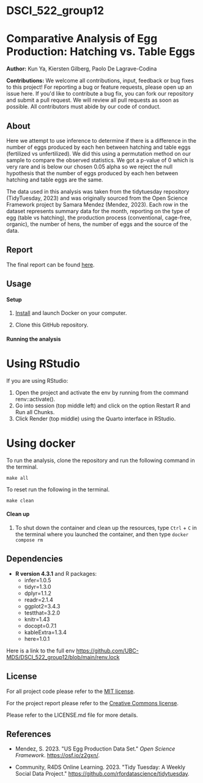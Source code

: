 # DSCI_522_group12

# Comparative Analysis of Egg Production: Hatching vs. Table Eggs

**Author:** Kun Ya, Kiersten Gilberg, Paolo De Lagrave-Codina

**Contributions:** We welcome all contributions, input, feedback or bug fixes to this project! For reporting a bug or feature requests, please open up an issue here. If you'd like to contribute a bug fix, you can fork our repository and submit a pull request. We will review all pull requests as soon as possible. All contributors must abide by our code of conduct.

## About

Here we attempt to use inference to determine if there is a difference in the number of eggs produced by each hen between hatching and table eggs (fertilized vs unfertilized). We did this using a permutation method on our sample to compare the observed statistics. We got a p-value of 0 which is very rare and is below our chosen 0.05 alpha so we reject the null hypothesis that the number of eggs produced by each hen between hatching and table eggs are the same.

The data used in this analysis was taken from the tidytuesday repository (TidyTuesday, 2023) and was originally sourced from the Open Science Framework project by Samara Mendez (Mendez, 2023). Each row in the dataset represents summary data for the month, reporting on the type of egg (table vs hatching), the production process (conventional, cage-free, organic), the number of hens, the number of eggs and the source of the data.

## Report

The final report can be found [here](https://ubc-mds.github.io/Egg-Production-Inferential-Test/egg_production_inferential_report.html).

## Usage

#### Setup

1.  [Install](https://www.docker.com/get-started/) and launch Docker on your computer.

2.  Clone this GitHub repository.

#### Running the analysis
# Using  RStudio

If you are using RStudio:
1. Open the project and activate the env by running from the command renv::activate().
2. Go into session (top middle left) and click on the option Restart R and Run all Chunks.
3. Click Render (top middle) using the Quarto interface in RStudio.


# Using docker

To run the analysis, clone the repository and run the following command in the terminal.

```{r}
make all
```
To reset run the following in the terminal.
```{r}
make clean
```

#### Clean up

1.  To shut down the container and clean up the resources, type `Ctrl` + `C` in the terminal where you launched the container, and then type `docker compose rm`

## Dependencies

-   **R version 4.3.1** and R packages:
    -   infer=1.0.5
    -   tidyr=1.3.0
    -   dplyr=1.1.2
    -   readr=2.1.4
    -   ggplot2=3.4.3
    -   testthat=3.2.0
    -   knitr=1.43
    -   docopt=0.7.1
    -   kableExtra=1.3.4
    -   here=1.0.1

Here is a link to the full env <https://github.com/UBC-MDS/DSCI_522_group12/blob/main/renv.lock>

## License

For all project code please refer to the [MIT license](https://opensource.org/license/mit/).

For the project report please refer to the [Creative Commons license](https://creativecommons.org/licenses/by-nc-nd/4.0/).

Please refer to the LICENSE.md file for more details.

## References

-   Mendez, S. 2023. \"US Egg Production Data Set.\" *Open Science Framework*. <https://osf.io/z2gxn/>.

-   Community, R4DS Online Learning. 2023. \"Tidy Tuesday: A Weekly Social Data Project.\" <https://github.com/rfordatascience/tidytuesday>.
